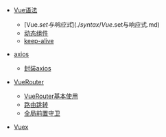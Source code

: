 - [Vue语法]()
    - [Vue.$set与响应式](./syntax/Vue.$set与响应式.md)
    - [动态组件](./syntax/动态组件.md)
    - [keep-alive](./syntax/keep-alive.md)

- [axios]()
    - [封装axios](./axios/封装axios.md)

- [VueRouter]()
    - [VueRouter基本使用](./router/VueRouter基本使用.md)
    - [路由跳转](./router/路由跳转.md)
    - [全局前置守卫](./router/全局前置守卫.md)

- [Vuex]()
